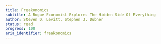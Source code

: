 ```yaml
---
title: Freakonomics
subtitle: A Rogue Economist Explores The Hidden Side Of Everything
author: Steven D. Levitt, Stephen J. Dubner
status: read
progress: 100
aria_identifier: freakonomics
---
```


